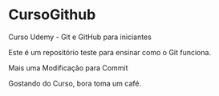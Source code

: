 # CursoGithub

Curso Udemy - Git e GitHub para iniciantes

Este é um repositório teste para ensinar como o Git funciona.

Mais uma Modificação para Commit

Gostando do Curso, bora toma um café.

